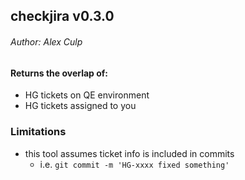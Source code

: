 ## checkjira v0.3.0 
###### Author: Alex Culp

#### Returns the overlap of:

   - HG tickets on QE environment
   - HG tickets assigned to you

### Limitations

- this tool assumes ticket info is included in commits
	- i.e. `git commit -m 'HG-xxxx fixed something'`